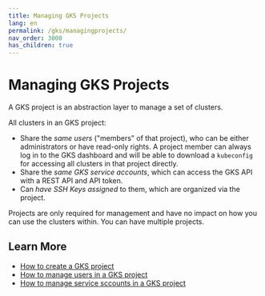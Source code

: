```yaml
---
title: Managing GKS Projects
lang: en
permalink: /gks/managingprojects/
nav_order: 3000
has_children: true
---
```

# Managing GKS Projects

A GKS project is an abstraction layer to manage a set of clusters.

All clusters in an GKS project:

* Share the *same users* ("members" of that project), who can be either
  administrators or have read-only rights. A project member can always log in to the
  GKS dashboard and will be able to download a `kubeconfig` for accessing all
  clusters in that project directly.
* Share the *same GKS service accounts*, which can access the GKS API
  with a REST API and API token.
* Can *have SSH Keys assigned* to them, which are organized via the project.

Projects are only required for management and have no impact
on how you can use the clusters within. You can have multiple projects.

## Learn More

* [How to create a GKS project](/gks/managingprojects/creatingaproject)
* [How to manage users in a GKS project](/gks/managingprojects/projectusermanagement)
* [How to manage service sccounts in a GKS project](/gks/managingprojects/projectserviceaccounts/)
